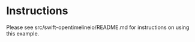 Instructions
============

Please see src/swift-opentimelineio/README.md for instructions on using this example.
